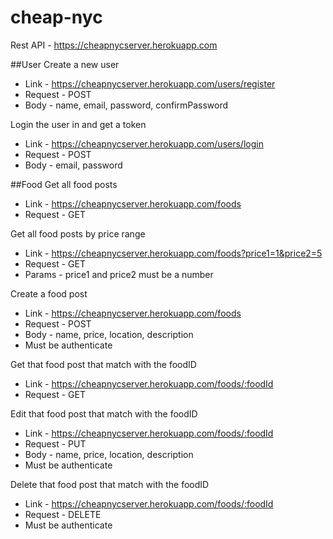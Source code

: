 # cheap-nyc

Rest API - https://cheapnycserver.herokuapp.com

##User
Create a new user
* Link - https://cheapnycserver.herokuapp.com/users/register
* Request - POST
* Body - name, email, password, confirmPassword

Login the user in and get a token
* Link - https://cheapnycserver.herokuapp.com/users/login
* Request - POST
* Body - email, password

##Food
Get all food posts
* Link - https://cheapnycserver.herokuapp.com/foods
* Request - GET

Get all food posts by price range
* Link - https://cheapnycserver.herokuapp.com/foods?price1=1&price2=5
* Request - GET
* Params - price1 and price2 must be a number

Create a food post
* Link - https://cheapnycserver.herokuapp.com/foods
* Request - POST
* Body - name, price, location, description
* Must be authenticate

Get that food post that match with the foodID
* Link - https://cheapnycserver.herokuapp.com/foods/:foodId
* Request - GET

Edit that food post that match with the foodID
* Link - https://cheapnycserver.herokuapp.com/foods/:foodId
* Request - PUT
* Body - name, price, location, description
* Must be authenticate

Delete that food post that match with the foodID
* Link - https://cheapnycserver.herokuapp.com/foods/:foodId
* Request - DELETE
* Must be authenticate